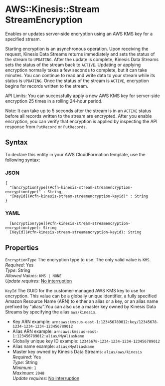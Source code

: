 # AWS::Kinesis::Stream StreamEncryption<a name="aws-properties-kinesis-stream-streamencryption"></a>

Enables or updates server\-side encryption using an AWS KMS key for a specified stream\. 

Starting encryption is an asynchronous operation\. Upon receiving the request, Kinesis Data Streams returns immediately and sets the status of the stream to `UPDATING`\. After the update is complete, Kinesis Data Streams sets the status of the stream back to `ACTIVE`\. Updating or applying encryption normally takes a few seconds to complete, but it can take minutes\. You can continue to read and write data to your stream while its status is `UPDATING`\. Once the status of the stream is `ACTIVE`, encryption begins for records written to the stream\. 

API Limits: You can successfully apply a new AWS KMS key for server\-side encryption 25 times in a rolling 24\-hour period\.

Note: It can take up to 5 seconds after the stream is in an `ACTIVE` status before all records written to the stream are encrypted\. After you enable encryption, you can verify that encryption is applied by inspecting the API response from `PutRecord` or `PutRecords`\.

## Syntax<a name="aws-properties-kinesis-stream-streamencryption-syntax"></a>

To declare this entity in your AWS CloudFormation template, use the following syntax:

### JSON<a name="aws-properties-kinesis-stream-streamencryption-syntax.json"></a>

```
{
  "[EncryptionType](#cfn-kinesis-stream-streamencryption-encryptiontype)" : String,
  "[KeyId](#cfn-kinesis-stream-streamencryption-keyid)" : String
}
```

### YAML<a name="aws-properties-kinesis-stream-streamencryption-syntax.yaml"></a>

```
  [EncryptionType](#cfn-kinesis-stream-streamencryption-encryptiontype): String
  [KeyId](#cfn-kinesis-stream-streamencryption-keyid): String
```

## Properties<a name="aws-properties-kinesis-stream-streamencryption-properties"></a>

`EncryptionType`  <a name="cfn-kinesis-stream-streamencryption-encryptiontype"></a>
The encryption type to use\. The only valid value is `KMS`\.   
*Required*: Yes  
*Type*: String  
*Allowed Values*: `KMS | NONE`  
*Update requires*: [No interruption](https://docs.aws.amazon.com/AWSCloudFormation/latest/UserGuide/using-cfn-updating-stacks-update-behaviors.html#update-no-interrupt)

`KeyId`  <a name="cfn-kinesis-stream-streamencryption-keyid"></a>
The GUID for the customer\-managed AWS KMS key to use for encryption\. This value can be a globally unique identifier, a fully specified Amazon Resource Name \(ARN\) to either an alias or a key, or an alias name prefixed by "alias/"\.You can also use a master key owned by Kinesis Data Streams by specifying the alias `aws/kinesis`\.  
+ Key ARN example: `arn:aws:kms:us-east-1:123456789012:key/12345678-1234-1234-1234-123456789012` 
+ Alias ARN example: `arn:aws:kms:us-east-1:123456789012:alias/MyAliasName` 
+ Globally unique key ID example: `12345678-1234-1234-1234-123456789012` 
+ Alias name example: `alias/MyAliasName` 
+ Master key owned by Kinesis Data Streams: `alias/aws/kinesis` 
*Required*: Yes  
*Type*: String  
*Minimum*: `1`  
*Maximum*: `2048`  
*Update requires*: [No interruption](https://docs.aws.amazon.com/AWSCloudFormation/latest/UserGuide/using-cfn-updating-stacks-update-behaviors.html#update-no-interrupt)